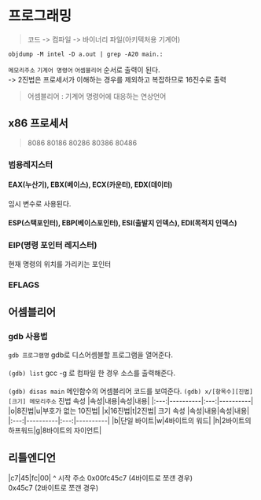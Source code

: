 # 프로그래밍
> 코드 -> 컴파일 -> 바이너리 파일(아키텍처용 기계어)

```objdump -M intel -D a.out | grep -A20 main.:```

`메모리주소` `기계어 명령어` `어셈블리어` 순서로 출력이 된다.  
-> 2진법은 프로세서가 이해하는 경우를 제외하고 복잡하므로 16진수로 출력
> 어셈블리어 : 기계어 명령어에 대응하는 연상언어

## x86 프로세서
> 8086 80186 80286 80386 80486

### 범용레지스터
#### EAX(누산기), EBX(베이스), ECX(카운터), EDX(데이터)
임시 변수로 사용된다.
#### ESP(스택포인터), EBP(베이스포인터), ESI(출발지 인덱스), EDI(목적지 인덱스)
### EIP(명령 포인터 레지스터)
현재 명령의 위치를 가리키는 포인터
### EFLAGS
  
## 어셈블리어
### gdb 사용법
```gdb 프로그램명```
gdb로 디스어셈블할 프로그램을 열어준다.<br><br>
```(gdb) list```
gcc -g 로 컴파일 한 경우 소스를 출력해준다.<br><br>
```(gdb) disas main```
메인함수의 어셈블리어 코드를 보여준다.
```(gdb) x/[항목수][진법][크기] 메모리주소```
진법 속성
|속성|내용|속성|내용|
|:---:|----------|:---:|----------|
|o|8진법|u|부호가 없는 10진법|
|x|16진법|t|2진법|
크기 속성
|속성|내용|속성|내용|
|:---:|----------|:---:|----------|
|b|단일 바이트|w|4바이트의 워드|
|h|2바이트의 하프워드|g|8바이트의 자이언트|


## 리틀엔디언
|c7|45|fc|00|
^ 시작 주소
0x00fc45c7 (4바이트로 쪼갠 경우)  
0x45c7 (2바이트로 쪼갠 경우)



